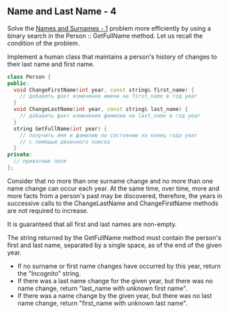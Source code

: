 ## Name and Last Name - 4
Solve the [Names and Surnames - 1](https://www.coursera.org/learn/c-plus-plus-white/programming/4FQn4/imiena-i-familii-1) problem more efficiently by using a binary search in the Person :: GetFullName method. Let us recall the condition of the problem.

Implement a human class that maintains a person's history of changes to their last name and first name.
```cpp
class Person {
public:
  void ChangeFirstName(int year, const string& first_name) {
    // добавить факт изменения имени на first_name в год year
  }
  void ChangeLastName(int year, const string& last_name) {
    // добавить факт изменения фамилии на last_name в год year
  }
  string GetFullName(int year) {
    // получить имя и фамилию по состоянию на конец года year
    // с помощью двоичного поиска
  }
private:
  // приватные поля
};
```
Consider that no more than one surname change and no more than one name change can occur each year. At the same time, over time, more and more facts from a person's past may be discovered, therefore, the years in successive calls to the ChangeLastName and ChangeFirstName methods are not required to increase.

It is guaranteed that all first and last names are non-empty.

The string returned by the GetFullName method must contain the person's first and last name, separated by a single space, as of the end of the given year.

- If no surname or first name changes have occurred by this year, return the "Incognito" string.
- If there was a last name change for the given year, but there was no name change, return "last_name with unknown first name".
- If there was a name change by the given year, but there was no last name change, return "first_name with unknown last name".
